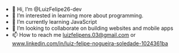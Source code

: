 - 👋 Hi, I’m @LuizFelipe26-dev
- 👀 I’m interested in learning more about programming.
- 🌱 I’m currently learning JavaScript
- 💞️ I’m looking to collaborate on building websites and mobile apps
- 📫 How to reach me luizfelipens.03@gmail.com or www.linkedin.com/in/luiz-felipe-nogueira-soledade-1024361ba

<!---
LuizFelipe26-dev/LuizFelipe26-dev is a ✨ special ✨ repository because its `README.md` (this file) appears on your GitHub profile.
You can click the Preview link to take a look at your changes.
--->
